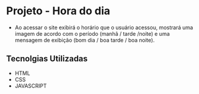 # Projeto - Hora do dia
 - Ao acessar o site exibirá o horário que o usuário acessou, mostrará uma imagem de acordo com o período (manhã / tarde /noite) e uma mensagem de exibição (bom dia / boa tarde / boa noite).

  ## Tecnolgias Utilizadas
   - HTML
   - CSS
   - JAVASCRIPT
